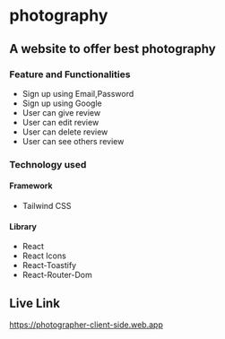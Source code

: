 # photography

## A website to offer best photography

### Feature and Functionalities

* Sign up using Email,Password
* Sign up using Google
* User can give review
* User can edit review
* User can delete review
* User can see others review

### Technology used

#### Framework

* Tailwind CSS

#### Library

* React
* React Icons
* React-Toastify
* React-Router-Dom

## Live Link

https://photographer-client-side.web.app


